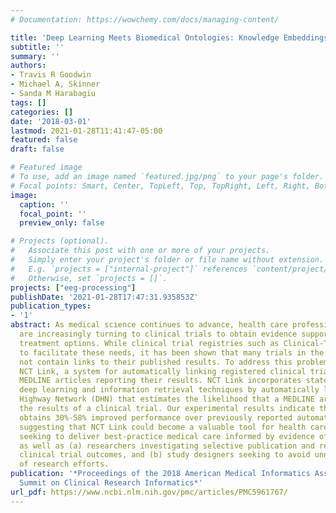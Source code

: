 ```yaml
---
# Documentation: https://wowchemy.com/docs/managing-content/

title: 'Deep Learning Meets Biomedical Ontologies: Knowledge Embeddings for Epilepsy'
subtitle: ''
summary: ''
authors:
- Travis R Goodwin
- Michael A, Skinner
- Sanda M Harabagiu
tags: []
categories: []
date: '2018-03-01'
lastmod: 2021-01-28T11:41:47-05:00
featured: false
draft: false

# Featured image
# To use, add an image named `featured.jpg/png` to your page's folder.
# Focal points: Smart, Center, TopLeft, Top, TopRight, Left, Right, BottomLeft, Bottom, BottomRight.
image:
  caption: ''
  focal_point: ''
  preview_only: false

# Projects (optional).
#   Associate this post with one or more of your projects.
#   Simply enter your project's folder or file name without extension.
#   E.g. `projects = ["internal-project"]` references `content/project/deep-learning/index.md`.
#   Otherwise, set `projects = []`.
projects: ["eeg-processing"]
publishDate: '2021-01-28T17:47:31.935853Z'
publication_types:
- '1'
abstract: As medical science continues to advance, health care professionals and researchers
  are increasingly turning to clinical trials to obtain evidence supporting best-practice
  treatment options. While clinical trial registries such as Clinical-Trials.gov aim
  to facilitate these needs, it has been shown that many trials in the registry do
  not contain links to their published results. To address this problem, we present
  NCT Link, a system for automatically linking registered clinical trials to published
  MEDLINE articles reporting their results. NCT Link incorporates state-of-the-art
  deep learning and information retrieval techniques by automatically learning a Deep
  Highway Network (DHN) that estimates the likelihood that a MEDLINE article reports
  the results of a clinical trial. Our experimental results indicate that NCT Link
  obtains 30%-58% improved performance over previously reported automatic systems,
  suggesting that NCT Link could become a valuable tool for health care providers
  seeking to deliver best-practice medical care informed by evidence of clinical trials
  as well as (a) researchers investigating selective publication and reporting of
  clinical trial outcomes, and (b) study designers seeking to avoid unnecessary duplication
  of research efforts.
publication: '*Proceedings of the 2018 American Medical Informatics Association (AMIA)
  Summit on Clinical Research Informatics*'
url_pdf: https://www.ncbi.nlm.nih.gov/pmc/articles/PMC5961767/
---
```

